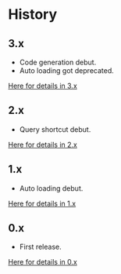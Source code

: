 # History

## 3.x
- Code generation debut.
- Auto loading got deprecated.

[Here for details in 3.x](./history/3.x)

## 2.x
- Query shortcut debut.

[Here for details in 2.x](./history/2.x)

## 1.x
- Auto loading debut.

[Here for details in 1.x](./history/1.x)

## 0.x
- First release.

[Here for details in 0.x](./history/0.x)



